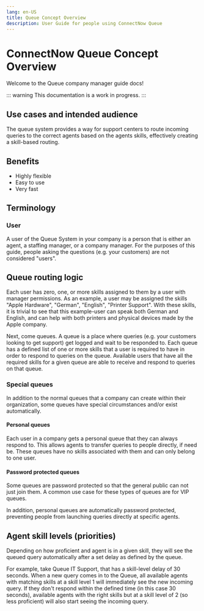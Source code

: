 ```yaml
---
lang: en-US
title: Queue Concept Overview
description: User Guide for people using ConnectNow Queue
---
```

# ConnectNow Queue Concept Overview
Welcome to the Queue company manager guide docs!

::: warning
This documentation is a work in progress.
:::

## Use cases and intended audience

The queue system provides a way for support centers to route incoming queries to the correct agents based on the agents skills, effectively creating a skill-based routing.

## Benefits

- Highly flexible
- Easy to use
- Very fast

## Terminology

### User

A user of the Queue System in your company is a person that is either an agent, a staffing manager, or a company manager. For the purposes of this guide, people asking the questions (e.g. your customers) are not considered "users".

## Queue routing logic

Each user has zero, one, or more skills assigned to them by a user with manager permissions. As an example, a user may be assigned the skills "Apple Hardware", "German", "English", "Printer Support". With these skills, it is trivial to see that this example-user can speak both German and English, and can help with both printers and physical devices made by the Apple company.

Next, come queues. A queue is a place where queries (e.g. your customers looking to get support) get logged and wait to be responded to. Each queue has a defined list of one or more skills that a user is required to have in order to respond to queries on the queue. Available users that have all the required skills for a given queue are able to receive and respond to queries on that queue.

### Special queues

In addition to the normal queues that a company can create within their organization, some queues have special circumstances and/or exist automatically.

#### Personal queues

Each user in a company gets a personal queue that they can always respond to. This allows agents to transfer queries to people directly, if need be. These queues have no skills associated with them and can only belong to one user.

#### Password protected queues

Some queues are password protected so that the general public can not just join them. A common use case for these types of queues are for VIP queues.

In addition, personal queues are automatically password protected, preventing people from launching queries directly at specific agents.

## Agent skill levels (priorities)

Depending on how proficient and agent is in a given skill, they will see the queued query automatically after a set delay as defined by the queue.

For example, take Queue IT Support, that has a skill-level delay of 30 seconds. When a new query comes in to the Queue, all available agents with matching skills at a skill level 1 will immediately see the new incoming query. If they don't respond within the defined time (in this case 30 seconds), available agents with the right skills but at a skill level of 2 (so less proficient) will also start seeing the incoming query.